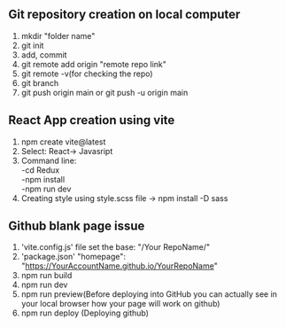 
## Git repository creation on local computer 
1. mkdir "folder name" <br>
2. git init <br>
3. add, commit<br>
4. git remote add origin "remote repo link"<br>
5. git remote -v(for checking the repo)<br>
6. git branch<br>
7. git push origin main or git push -u origin main
   
## React App creation using vite
1. npm create  vite@latest
2. Select: React-> Javasript
3. Command line:<br>-cd Redux
  <br>-npm install
  <br>-npm run dev <br>
4.  Creating style using style.scss file -> npm install -D sass
## Github blank page issue
1.  'vite.config.js' file set the base: "/Your RepoName/"
2.  'package.json' "homepage": "https://YourAccountName.github.io/YourRepoName"
3.  npm run build
4.  npm run dev
5.  npm run preview(Before deploying into GitHub you can actually see in your local browser how your page will work on github)
6.  npm run deploy (Deploying github)

